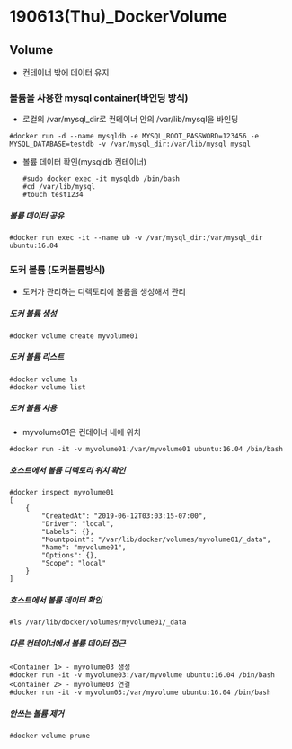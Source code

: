 # 190613(Thu)_DockerVolume

## Volume

- 컨테이너 밖에 데이터 유지

### 볼륨을 사용한 mysql container(바인딩 방식)

- 로컬의 /var/mysql_dir로 컨테이너 안의 /var/lib/mysql을 바인딩

```
#docker run -d --name mysqldb -e MYSQL_ROOT_PASSWORD=123456 -e MYSQL_DATABASE=testdb -v /var/mysql_dir:/var/lib/mysql mysql
```

- 볼륨 데이터 확인(mysqldb 컨테이너)

  ```
  #sudo docker exec -it mysqldb /bin/bash
  #cd /var/lib/mysql
  #touch test1234
  ```

##### 볼륨 데이터 공유

```
#docker run exec -it --name ub -v /var/mysql_dir:/var/mysql_dir ubuntu:16.04
```

### 도커 볼륨 (도커볼륨방식)

- 도커가 관리하는 디렉토리에 볼륨을 생성해서 관리

##### 도커 볼륨 생성

```
#docker volume create myvolume01
```

##### 도커 볼륨 리스트

```
#docker volume ls
#docker volume list
```

##### 도커 볼륨 사용

- myvolume01은 컨테이너 내에 위치

```
#docker run -it -v myvolume01:/var/myvolume01 ubuntu:16.04 /bin/bash
```

##### 호스트에서 볼륨 디렉토리 위치 확인

```
#docker inspect myvolume01 
[
    {
        "CreatedAt": "2019-06-12T03:03:15-07:00",
        "Driver": "local",
        "Labels": {},
        "Mountpoint": "/var/lib/docker/volumes/myvolume01/_data",
        "Name": "myvolume01",
        "Options": {},
        "Scope": "local"
    }
]
```

##### 호스트에서 볼륨 데이터 확인

```
#ls /var/lib/docker/volumes/myvolume01/_data
```

##### 다른 컨테이너에서 볼륨 데이터 접근

```
<Container 1> - myvolume03 생성
#docker run -it -v myvolume03:/var/myvolume ubuntu:16.04 /bin/bash
<Container 2> - myvolume03 연결
#docker run -it -v myvolum03:/var/myvolume ubuntu:16.04 /bin/bash
```

##### 안쓰는 볼륨 제거

```
#docker volume prune
```

